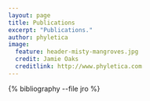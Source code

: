 ```yaml
---
layout: page
title: Publications
excerpt: "Publications."
author: phyletica 
image:
  feature: header-misty-mangroves.jpg
  credit: Jamie Oaks
  creditlink: http://www.phyletica.com
---
```


{% bibliography --file jro %}


